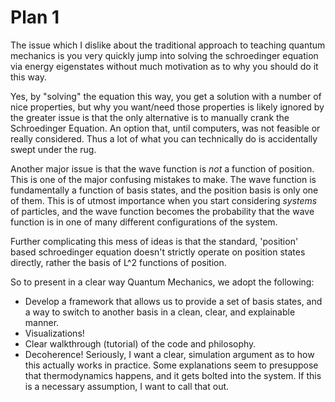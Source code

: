 # Plan 1
The issue which I dislike about the traditional approach to teaching
quantum mechanics is you very quickly jump into solving the schroedinger
equation via energy eigenstates without much motivation as to why you should
do it this way.

Yes, by "solving" the equation this way, you get a solution with a number of nice
properties, but why you want/need those properties is likely ignored by the
greater issue is that the only alternative is to manually crank the Schroedinger
Equation. An option that, until computers, was not feasible or really considered. Thus
a lot of what you can technically do is accidentally swept under the rug.

Another major issue is that the wave function is *not* a function of position. This
is one of the major confusing mistakes to make. The wave function is fundamentally a function
of basis states, and the position basis is only one of them. This is of utmost importance when
you start considering *systems* of particles, and the wave function becomes the probability
that the wave function is in one of many different configurations of the system.

Further complicating this mess of ideas is that the standard, 'position' based
schroedinger equation doesn't strictly operate on position states directly, rather
the basis of L^2 functions of position.

So to present in a clear way Quantum Mechanics, we adopt the following:

- Develop a framework that allows us to provide a set of basis states, and a way
    to switch to another basis in a clean, clear, and explainable manner.
- Visualizations!
- Clear walkthrough (tutorial) of the code and philosophy.
- Decoherence! Seriously, I want a clear, simulation argument as to how
    this actually works in practice. Some explanations seem to presuppose
    that thermodynamics happens, and it gets bolted into the system. If
    this is a necessary assumption, I want to call that out.

